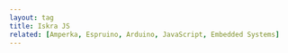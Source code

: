 ```yaml
---
layout: tag
title: Iskra JS
related: [Amperka, Espruino, Arduino, JavaScript, Embedded Systems]
---
```

